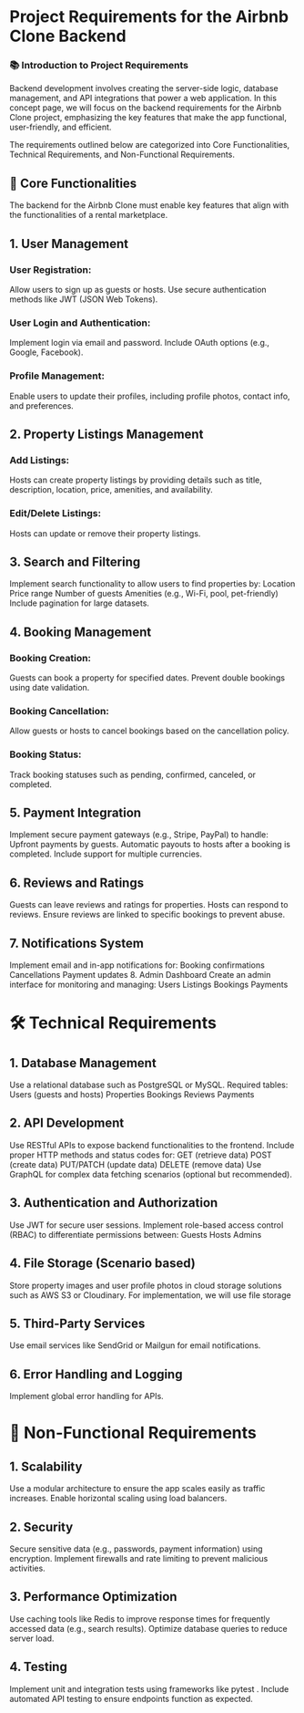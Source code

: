 # Project Requirements for the Airbnb Clone Backend

### 📚 Introduction to Project Requirements
Backend development involves creating the server-side logic, database management, and API integrations that power a web application. In this concept page, we will focus on the backend requirements for the Airbnb Clone project, emphasizing the key features that make the app functional, user-friendly, and efficient.

The requirements outlined below are categorized into Core Functionalities, Technical Requirements, and Non-Functional Requirements.

## 🔑 Core Functionalities
The backend for the Airbnb Clone must enable key features that align with the functionalities of a rental marketplace.

## 1. User Management
### User Registration:
Allow users to sign up as guests or hosts.
Use secure authentication methods like JWT (JSON Web Tokens).
### User Login and Authentication:
Implement login via email and password.
Include OAuth options (e.g., Google, Facebook).
### Profile Management:
Enable users to update their profiles, including profile photos, contact info, and preferences.

## 2. Property Listings Management
### Add Listings:
Hosts can create property listings by providing details such as title, description, location, price, amenities, and availability.
### Edit/Delete Listings:
Hosts can update or remove their property listings.

## 3. Search and Filtering
Implement search functionality to allow users to find properties by:
Location
Price range
Number of guests
Amenities (e.g., Wi-Fi, pool, pet-friendly)
Include pagination for large datasets.

## 4. Booking Management
### Booking Creation:
Guests can book a property for specified dates.
Prevent double bookings using date validation.

### Booking Cancellation:
Allow guests or hosts to cancel bookings based on the cancellation policy.
### Booking Status:
Track booking statuses such as pending, confirmed, canceled, or completed.

## 5. Payment Integration
Implement secure payment gateways (e.g., Stripe, PayPal) to handle:
Upfront payments by guests.
Automatic payouts to hosts after a booking is completed.
Include support for multiple currencies.

## 6. Reviews and Ratings
Guests can leave reviews and ratings for properties.
Hosts can respond to reviews.
Ensure reviews are linked to specific bookings to prevent abuse.

## 7. Notifications System
Implement email and in-app notifications for:
Booking confirmations
Cancellations
Payment updates
8. Admin Dashboard
Create an admin interface for monitoring and managing:
Users
Listings
Bookings
Payments

# 🛠️ Technical Requirements
## 1. Database Management
Use a relational database such as PostgreSQL or MySQL.
Required tables:
Users (guests and hosts)
Properties
Bookings
Reviews
Payments

## 2. API Development
Use RESTful APIs to expose backend functionalities to the frontend.
Include proper HTTP methods and status codes for:
GET (retrieve data)
POST (create data)
PUT/PATCH (update data)
DELETE (remove data)
Use GraphQL for complex data fetching scenarios (optional but recommended).

## 3. Authentication and Authorization
Use JWT for secure user sessions.
Implement role-based access control (RBAC) to differentiate permissions between:
Guests
Hosts
Admins

## 4. File Storage (Scenario based)
Store property images and user profile photos in cloud storage solutions such as AWS S3 or Cloudinary. For implementation, we will use file storage

## 5. Third-Party Services
Use email services like SendGrid or Mailgun for email notifications.

## 6. Error Handling and Logging
Implement global error handling for APIs.

# 🚀 Non-Functional Requirements

## 1. Scalability
Use a modular architecture to ensure the app scales easily as traffic increases.
Enable horizontal scaling using load balancers.

## 2. Security
Secure sensitive data (e.g., passwords, payment information) using encryption.
Implement firewalls and rate limiting to prevent malicious activities.

## 3. Performance Optimization
Use caching tools like Redis to improve response times for frequently accessed data (e.g., search results).
Optimize database queries to reduce server load.

## 4. Testing
Implement unit and integration tests using frameworks like pytest .
Include automated API testing to ensure endpoints function as expected.